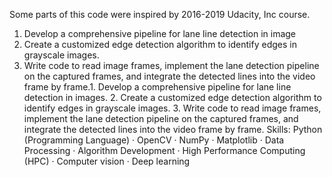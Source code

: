 Some parts of this code were inspired by 2016-2019 Udacity, Inc course.

1. Develop a comprehensive pipeline for lane line detection in image
2. Create a customized edge detection algorithm to identify edges in grayscale images.
3. Write code to read image frames, implement the lane detection pipeline on the captured frames, and integrate the detected lines into the video frame by frame.1. Develop a comprehensive pipeline for lane line detection in images. 2. Create a customized edge detection algorithm to identify edges in grayscale images. 3. Write code to read image frames, implement the lane detection pipeline on the captured frames, and integrate the detected lines into the video frame by frame.
Skills: Python (Programming Language) · OpenCV · NumPy · Matplotlib · Data Processing · Algorithm Development · High Performance Computing (HPC) · Computer vision · Deep learning 
